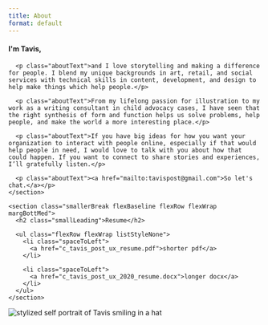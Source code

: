 ```yaml
---
title: About
format: default
---
```


<article class="aboutContainer gridCenter gridTextPicCol">
  <article class="flexCol">
    <section>
      <h1 class="aboutText lessLeading">I'm Tavis,</h1>

      <p class="aboutText">and I love storytelling and making a difference for people. I blend my unique backgrounds in art, retail, and social services with technical skills in content, development, and design to help make things which help people.</p>

      <p class="aboutText">From my lifelong passion for illustration to my work as a writing consultant in child advocacy cases, I have seen that the right synthesis of form and function helps us solve problems, help people, and make the world a more interesting place.</p>

      <p class="aboutText">If you have big ideas for how you want your organization to interact with people online, especially if that would help people in need, I would love to talk with you about how that could happen. If you want to connect to share stories and experiences, I’ll gratefully listen.</p>

      <p class="aboutText"><a href="mailto:tavispost@gmail.com">So let's chat.</a></p>
    </section>

    <section class="smallerBreak flexBaseline flexRow flexWrap margBottMed">
      <h2 class="smallLeading">Resume</h2>

      <ul class="flexRow flexWrap listStyleNone">
        <li class="spaceToLeft">
          <a href="c_tavis_post_ux_resume.pdf">shorter pdf</a>
        </li>

        <li class="spaceToLeft">
          <a href="c_tavis_post_ux_2020_resume.docx">longer docx</a>
        </li>
      </ul>
    </section>
  </article>

  <img src="images/selfPortrait.png" alt="stylized self portrait of Tavis smiling in a hat" class="selfPortrait">
</article>
